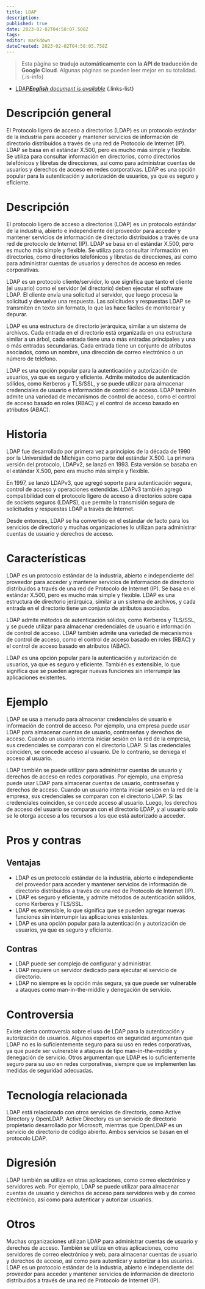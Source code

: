 ```yaml
---
title: LDAP
description: 
published: true
date: 2023-02-02T04:58:07.500Z
tags: 
editor: markdown
dateCreated: 2023-02-02T04:58:05.758Z
---
```


> Esta página se **tradujo automáticamente con la API de traducción de Google Cloud**.
Algunas páginas se pueden leer mejor en su totalidad.{.is-info}



- [LDAP***English** document is available*](/en/Knowledge-base/Dictionary/ldap)
{.links-list}


# Descripción general
El Protocolo ligero de acceso a directorios (LDAP) es un protocolo estándar de la industria para acceder y mantener servicios de información de directorio distribuidos a través de una red de Protocolo de Internet (IP). LDAP se basa en el estándar X.500, pero es mucho más simple y flexible. Se utiliza para consultar información en directorios, como directorios telefónicos y libretas de direcciones, así como para administrar cuentas de usuarios y derechos de acceso en redes corporativas. LDAP es una opción popular para la autenticación y autorización de usuarios, ya que es seguro y eficiente.

# Descripción
El protocolo ligero de acceso a directorios (LDAP) es un protocolo estándar de la industria, abierto e independiente del proveedor para acceder y mantener servicios de información de directorio distribuidos a través de una red de protocolo de Internet (IP). LDAP se basa en el estándar X.500, pero es mucho más simple y flexible. Se utiliza para consultar información en directorios, como directorios telefónicos y libretas de direcciones, así como para administrar cuentas de usuarios y derechos de acceso en redes corporativas.

LDAP es un protocolo cliente/servidor, lo que significa que tanto el cliente (el usuario) como el servidor (el directorio) deben ejecutar el software LDAP. El cliente envía una solicitud al servidor, que luego procesa la solicitud y devuelve una respuesta. Las solicitudes y respuestas LDAP se transmiten en texto sin formato, lo que las hace fáciles de monitorear y depurar.

LDAP es una estructura de directorio jerárquica, similar a un sistema de archivos. Cada entrada en el directorio está organizada en una estructura similar a un árbol, cada entrada tiene una o más entradas principales y una o más entradas secundarias. Cada entrada tiene un conjunto de atributos asociados, como un nombre, una dirección de correo electrónico o un número de teléfono.

LDAP es una opción popular para la autenticación y autorización de usuarios, ya que es seguro y eficiente. Admite métodos de autenticación sólidos, como Kerberos y TLS/SSL, y se puede utilizar para almacenar credenciales de usuario e información de control de acceso. LDAP también admite una variedad de mecanismos de control de acceso, como el control de acceso basado en roles (RBAC) y el control de acceso basado en atributos (ABAC).

# Historia
LDAP fue desarrollado por primera vez a principios de la década de 1990 por la Universidad de Michigan como parte del estándar X.500. La primera versión del protocolo, LDAPv2, se lanzó en 1993. Esta versión se basaba en el estándar X.500, pero era mucho más simple y flexible.

En 1997, se lanzó LDAPv3, que agregó soporte para autenticación segura, control de acceso y operaciones extendidas. LDAPv3 también agregó compatibilidad con el protocolo ligero de acceso a directorios sobre capa de sockets seguros (LDAPS), que permite la transmisión segura de solicitudes y respuestas LDAP a través de Internet.

Desde entonces, LDAP se ha convertido en el estándar de facto para los servicios de directorio y muchas organizaciones lo utilizan para administrar cuentas de usuario y derechos de acceso.

# Características
LDAP es un protocolo estándar de la industria, abierto e independiente del proveedor para acceder y mantener servicios de información de directorio distribuidos a través de una red de Protocolo de Internet (IP). Se basa en el estándar X.500, pero es mucho más simple y flexible. LDAP es una estructura de directorio jerárquica, similar a un sistema de archivos, y cada entrada en el directorio tiene un conjunto de atributos asociados.

LDAP admite métodos de autenticación sólidos, como Kerberos y TLS/SSL, y se puede utilizar para almacenar credenciales de usuario e información de control de acceso. LDAP también admite una variedad de mecanismos de control de acceso, como el control de acceso basado en roles (RBAC) y el control de acceso basado en atributos (ABAC).

LDAP es una opción popular para la autenticación y autorización de usuarios, ya que es seguro y eficiente. También es extensible, lo que significa que se pueden agregar nuevas funciones sin interrumpir las aplicaciones existentes.

# Ejemplo
LDAP se usa a menudo para almacenar credenciales de usuario e información de control de acceso. Por ejemplo, una empresa puede usar LDAP para almacenar cuentas de usuario, contraseñas y derechos de acceso. Cuando un usuario intenta iniciar sesión en la red de la empresa, sus credenciales se comparan con el directorio LDAP. Si las credenciales coinciden, se concede acceso al usuario. De lo contrario, se deniega el acceso al usuario.

LDAP también se puede utilizar para administrar cuentas de usuario y derechos de acceso en redes corporativas. Por ejemplo, una empresa puede usar LDAP para almacenar cuentas de usuario, contraseñas y derechos de acceso. Cuando un usuario intenta iniciar sesión en la red de la empresa, sus credenciales se comparan con el directorio LDAP. Si las credenciales coinciden, se concede acceso al usuario. Luego, los derechos de acceso del usuario se comparan con el directorio LDAP, y al usuario solo se le otorga acceso a los recursos a los que está autorizado a acceder.

# Pros y contras

## Ventajas
- LDAP es un protocolo estándar de la industria, abierto e independiente del proveedor para acceder y mantener servicios de información de directorio distribuidos a través de una red de Protocolo de Internet (IP).
- LDAP es seguro y eficiente, y admite métodos de autenticación sólidos, como Kerberos y TLS/SSL.
- LDAP es extensible, lo que significa que se pueden agregar nuevas funciones sin interrumpir las aplicaciones existentes.
- LDAP es una opción popular para la autenticación y autorización de usuarios, ya que es seguro y eficiente.

## Contras
- LDAP puede ser complejo de configurar y administrar.
- LDAP requiere un servidor dedicado para ejecutar el servicio de directorio.
- LDAP no siempre es la opción más segura, ya que puede ser vulnerable a ataques como man-in-the-middle y denegación de servicio.

# Controversia

Existe cierta controversia sobre el uso de LDAP para la autenticación y autorización de usuarios. Algunos expertos en seguridad argumentan que LDAP no es lo suficientemente seguro para su uso en redes corporativas, ya que puede ser vulnerable a ataques de tipo man-in-the-middle y denegación de servicio. Otros argumentan que LDAP es lo suficientemente seguro para su uso en redes corporativas, siempre que se implementen las medidas de seguridad adecuadas.

# Tecnología relacionada

LDAP está relacionado con otros servicios de directorio, como Active Directory y OpenLDAP. Active Directory es un servicio de directorio propietario desarrollado por Microsoft, mientras que OpenLDAP es un servicio de directorio de código abierto. Ambos servicios se basan en el protocolo LDAP.

# Digresión

LDAP también se utiliza en otras aplicaciones, como correo electrónico y servidores web. Por ejemplo, LDAP se puede utilizar para almacenar cuentas de usuario y derechos de acceso para servidores web y de correo electrónico, así como para autenticar y autorizar usuarios.

# Otros

Muchas organizaciones utilizan LDAP para administrar cuentas de usuario y derechos de acceso. También se utiliza en otras aplicaciones, como servidores de correo electrónico y web, para almacenar cuentas de usuario y derechos de acceso, así como para autenticar y autorizar a los usuarios. LDAP es un protocolo estándar de la industria, abierto e independiente del proveedor para acceder y mantener servicios de información de directorio distribuidos a través de una red de Protocolo de Internet (IP).